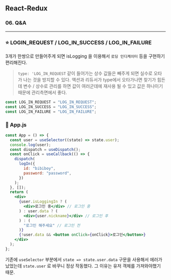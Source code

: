 ## React-Redux

### 06. Q&A

---

### ⭐️ LOGIN_REQUEST / LOG_IN_SUCCESS / LOG_IN_FAILURE

3개가 한쌍으로 만들어주게 되면 isLogging 을 이용해서 `로딩 인디케이터` 등을 구현하기 편리해진다.

> `type: 'LOG_IN_REQUEST` 같이 들어가는 상수 값들은 빼주게 되면 실수로 오타가 나는 것을 방지할 수 있다. 액션과 리듀서가 type에서 오타가나면 찾기가 힘든데 변수 / 상수로 관리를 하면 값이 여러군데에 재사용 될 수 있고 값은 하나이기 때문에 관리측면에서 좋다.

```js
const LOG_IN_REQUEST = "LOG_IN_REQUEST";
const LOG_IN_SUCCESS = "LOG_IN_SUCCESS";
const LOG_IN_FAILURE = "LOG_IN_FAILURE";
```

### 📌 App.js

```jsx
const App = () => {
  const user = useSelector((state) => state.user);
  console.log(user);
  const dispatch = useDispatch();
  const onClick = useCallback(() => {
    dispatch(
      logIn({
        id: "bibiboy",
        password: "password",
      })
    );
  }, []);
  return (
    <div>
      {user.isLoggingIn ? (
        <div>로그인 중</div> // 로그인 중
      ) : user.data ? (
        <div>{user.nickname}</div> // 로그인 후
      ) : (
        "로그인 해주세요" // 로그인 전
      )}
      {!user.data && <button onClick={onClick}>로그인</button>}
    </div>
  );
};
```

기존에 `useSelector` 부분에서 `state => state.user.data` 구문을 사용해서 에러가 났었는데 `state.user` 로 바꾸니 정상 작동했다. 그 이유는 유저 객체를 가져와야했기 때문.
